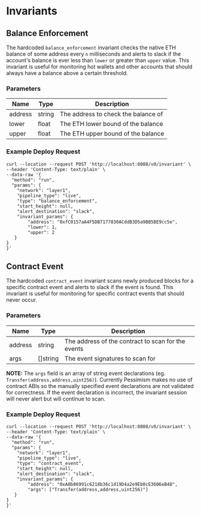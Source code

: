 # Invariants


## Balance Enforcement
The hardcoded `balance_enforcement` invariant checks the native ETH balance of some address every `n` milliseconds and alerts to slack if the account's balance is ever less than `lower` or greater than `upper` value. This invariant is useful for monitoring hot wallets and other accounts that should always have a balance above a certain threshold.


### Parameters
| Name | Type | Description |
| ---- | ---- | ----------- |
| address | string | The address to check the balance of |
| lower | float | The ETH lower bound of the balance |
| upper | float | The ETH upper bound of the balance |


### Example Deploy Request
```
curl --location --request POST 'http://localhost:8080/v0/invariant' \
--header 'Content-Type: text/plain' \
--data-raw '{
  "method": "run",
  "params": {
    "network": "layer1",
    "pipeline_type": "live",
    "type": "balance_enforcement", 
    "start_height": null,
    "alert_destination": "slack",
    "invariant_params": {
        "address": "0xfC0157aA4F5DB7177830ACddB3D5a9BB5BE9cc5e",
        "lower": 1,
        "upper": 2
   }
}
}'
```

## Contract Event
The hardcoded `contract_event` invariant scans newly produced blocks for a specific contract event and alerts to slack if the event is found. This invariant is useful for monitoring for specific contract events that should never occur.

### Parameters
| Name | Type | Description |
| ---- | ---- | ----------- |
| address | string | The address of the contract to scan for the events |
| args | []string | The event signatures to scan for |

**NOTE:** The `args` field is an array of string event declarations (eg. `Transfer(address,address,uint256)`). Currently Pessimism makes no use of contract ABIs so the manually specified event declarations are not validated for correctness. If the event declaration is incorrect, the invariant session will never alert but will continue to scan. 


### Example Deploy Request
```
curl --location --request POST 'http://localhost:8080/v0/invariant' \
--header 'Content-Type: text/plain' \
--data-raw '{
  "method": "run",
  "params": {
    "network": "layer1",
    "pipeline_type": "live",
    "type": "contract_event", 
    "start_height": null,
    "alert_destination": "slack",
    "invariant_params": {
        "address": "0xA0b86991c6218b36c1d19D4a2e9Eb0cE3606eB48",
        "args": ["Transfer(address,address,uint256)"]
   }
}
}'